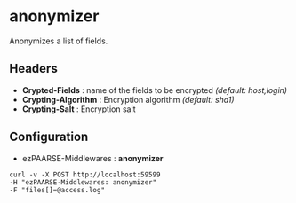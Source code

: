 # anonymizer

Anonymizes a list of fields.

## Headers

+ **Crypted-Fields** : name of the fields to be encrypted *(default: host,login)*
+ **Crypting-Algorithm** : Encryption algorithm *(default: sha1)*
+ **Crypting-Salt** : Encryption salt

## Configuration

+ ezPAARSE-Middlewares : **anonymizer**

```
curl -v -X POST http://localhost:59599
-H "ezPAARSE-Middlewares: anonymizer"
-F "files[]=@access.log"
```
